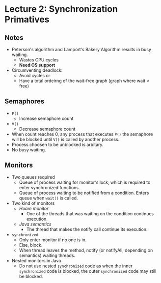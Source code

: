 # Lecture 2: Synchronization Primatives

## Notes

- Peterson's algorithm and Lamport's Bakery Algorithm results in busy waiting.
  - Wastes CPU cycles
  - **Need OS support**
- Circumventing deadlock:
  - Avoid cycles or
  - Have a total ordeirng of the wait-free graph (graph where wait < free)

## Semaphores

- `P()`
  - Increase semaphore count
- `V()`
  - Decrease semaphore count
- When count reaches 0, any process that executes `P()` the semaphore will be blocked until `V()` is called by another process.
- Process choosen to be unblocked is arbitary.
- No busy waiting.

## Monitors

- Two queues required
  - Queue of process waiting for monitor's lock, which is required to enter synchronized functions.
  - Queue of process waiting to be notified from a condition. Enters queue when `wait()` is called.
- Two kind of monitors
  - *Hoare monitor*
    - One of the threads that was waiting on the condition continues execution.
  - *Java semantics*
    - The thread that makes the notify call continue its execution.
- `synchronized`
  - Only enter monitor if no one is in.
  - Else, block.
  - When thread leaves the method, notify (or notifyAll, depending on semantics) waiting threads.
- Nested monitors in Java
  - Do not use nested `synchronized` code as when the inner `synchronized` code is blocked, the outer `synchronized` code may still be blocked.
